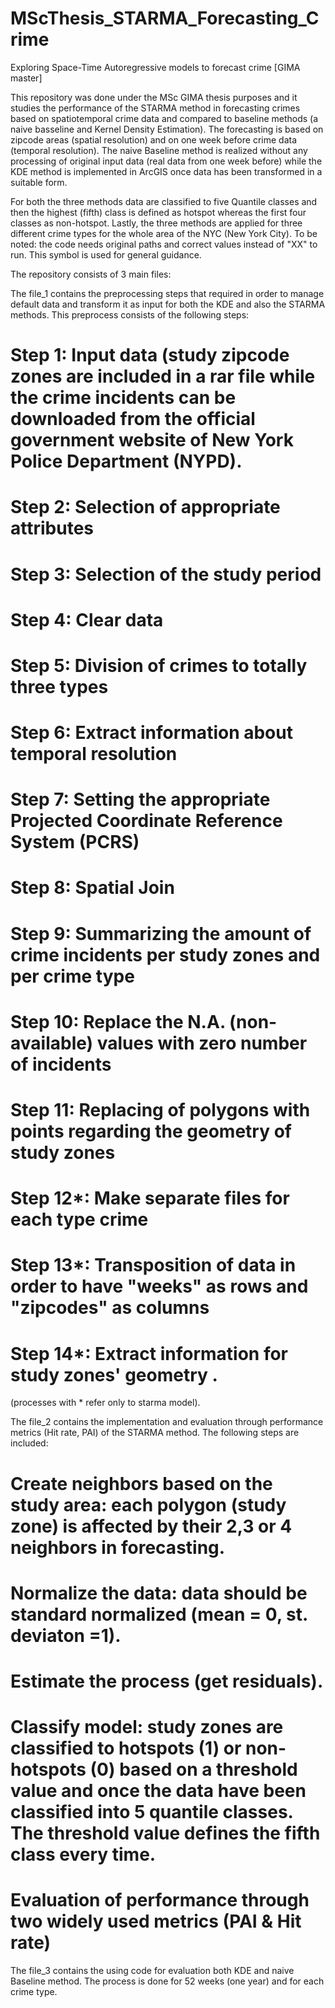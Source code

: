 # MScThesis_STARMA_Forecasting_Crime
Exploring Space-Time Autoregressive models to forecast crime [GIMA master]

This repository was done under the MSc GIMA thesis purposes and it studies the performance of the STARMA method in forecasting crimes based on spatiotemporal crime data and compared to baseline methods (a naive basseline and Kernel Density Estimation). The forecasting is based on zipcode areas (spatial resolution) and on one week before crime data (temporal resolution). The naive Baseline method is realized without any processing of original input data (real data from one week before) while the KDE method is implemented in ArcGIS once data has been transformed in a suitable form. 

For both the three methods data are classified to five Quantile classes and then the highest (fifth) class is defined as hotspot whereas the first four classes as non-hotspot.
Lastly, the three methods are applied for three different crime types for the whole area of the NYC (New York City). To be noted: the code needs original paths and correct values instead of "XX" to run. This symbol is used for general guidance. 

The repository consists of 3 main files:

The file_1 contains the preprocessing steps that required in order to manage default data and transform it as input for both the KDE and also the STARMA methods. This preprocess consists of the following steps:
# Step 1: Input data (study zipcode zones are included in a rar file while the crime incidents can be downloaded from the official government website of New York Police Department (NYPD).
# Step 2: Selection of appropriate attributes 
# Step 3: Selection of the study period
# Step 4: Clear data
# Step 5: Division of crimes to totally three types
# Step 6: Extract information about temporal resolution
# Step 7: Setting the appropriate Projected Coordinate Reference System (PCRS)
# Step 8: Spatial Join 
# Step 9: Summarizing the amount of crime incidents per study zones and per crime type
# Step 10: Replace the N.A. (non-available) values with zero number of incidents
# Step 11: Replacing of polygons with points regarding the geometry of study zones
# Step 12*: Make separate files for each type crime
# Step 13*: Transposition of data in order to have "weeks" as rows and "zipcodes" as columns
# Step 14*: Extract information for study zones' geometry .
(processes with * refer only to starma model). 

The file_2 contains the implementation and evaluation through performance metrics (Hit rate, PAI) of the STARMA method. The following steps are included:
# Create neighbors based on the study area: each polygon (study zone) is affected by their 2,3 or 4 neighbors in forecasting.
# Normalize the data: data should be standard normalized (mean = 0, st. deviaton =1).
# Estimate the process (get residuals).
# Classify model: study zones are classified to hotspots (1) or non-hotspots (0) based on a threshold value and once the data have been classified into 5 quantile classes. The threshold value defines the fifth class every time.
# Evaluation of performance through two widely used metrics (PAI & Hit rate)

The file_3 contains the using code for evaluation both KDE and naive Baseline method. The process is done for 52 weeks (one year) and for each crime type.
